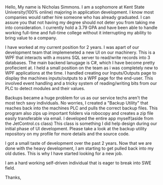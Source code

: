 Hello,
My name is Nicholas Simmons. I am a sophomore at Kent State University(100% online) majoring in application development. I know most companies would rather hire someone who has already graduated. I can assure you that not having my degree should not deter you from taking me into consideration. I currently hold a 3.79 GPA and have been able to handle working full-time and full-time college without it interrupting my ability to bring value to a company. 

I have worked at my current position for 2 years. I was apart of our development team that implemeneted a new UI on our machinery. This is a WPF that interacts with a 
mssms SQL server to read/write records into 3 databases. The main backend lanugage is C#, which I have become pretty profiecient at. 
I held a small position on the team as i was completely new to WPF applications at the time. 
I handled creating our Inputs/Outputs page to display the machines inputs/outputs to a WPF page for the end-user. 
This involved event handling and a tricky system of reading/writing bits from our PLC to detect modules and their values.

Backups became a huge problem for us as our service techs aren't the most tech savy individuals. No worries, I created a "Backup Utility" that reaches back into the machines
PLC and pulls the correct backup files. This program also zips up important folders via robocopy and creates a zip file easily transferable via email. I developed the entire
app myself(aside from the JetControl.cs class) This class is something I did help design during our initial phase of UI development. Please take a look at the backup utility repository on my profile for more details and the source code.

I got a small taste of development over the past 2 years. Now that we are done with the heavy development, I am starting to get pulled back into my old duties. This is why
I have started looking for a new job.

I am a hard working self-driven individual that is eager to break into SWE field.

Thanks,

<!---
Simmons1996/Simmons1996 is a ✨ special ✨ repository because its `README.md` (this file) appears on your GitHub profile.
You can click the Preview link to take a look at your changes.
--->
